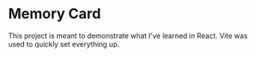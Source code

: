 # Memory Card

This project is meant to demonstrate what I've learned in React. Vite was used to quickly set everything up. 